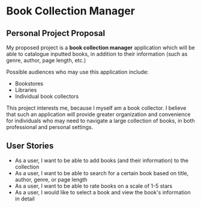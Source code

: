 # Book Collection Manager
## Personal Project Proposal

My proposed project is a **book collection manager** application which
will be able to catalogue inputted books, in addition to their information
(such as genre, author, page length, etc.)

Possible audiences who may use this application include:
- Bookstores
- Libraries
- Individual book collectors

This project interests me, because I myself am a book collector. I believe that
such an application will provide greater organization and convenience
for individuals who may need to navigate a large collection
of books, in both professional and personal settings.

## User Stories

- As a user, I want to be able to add books (and their information) to the collection
- As a user, I want to be able to search for a certain book based on title, author, genre, or page length
- As a user, I want to be able to rate books on a scale of 1-5 stars
- As a user, I would like to select a book and view the book's information in detail
